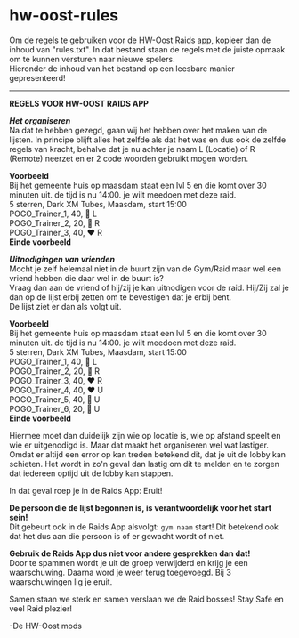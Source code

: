 # hw-oost-rules

Om de regels te gebruiken voor de HW-Oost Raids app, kopieer dan de inhoud van "rules.txt". In dat bestand staan de regels met de juiste opmaak om te kunnen versturen naar nieuwe spelers.  
Hieronder de inhoud van het bestand op een leesbare manier gepresenteerd!  

---
**REGELS VOOR HW-OOST RAIDS APP**

***Het organiseren***  
Na dat te hebben gezegd, gaan wij het hebben over het maken van de lijsten.
In principe blijft alles het zelfde als dat het was en dus ook de zelfde regels van kracht, behalve dat je nu achter je naam L (Locatie) of R (Remote) neerzet en er 2 code woorden gebruikt mogen worden.

**Voorbeeld**  
Bij het gemeente huis op maasdam staat een lvl 5 en die komt over 30 minuten uit. de tijd is nu 14:00. je wilt meedoen met deze raid.  
5 sterren, Dark XM Tubes, Maasdam, start 15:00  
POGO_Trainer_1, 40, 💛 L  
POGO_Trainer_2, 20, 💙 R  
POGO_Trainer_3, 40, ❤️ R  
**Einde voorbeeld**  

***Uitnodigingen van vrienden***  
Mocht je zelf helemaal niet in de buurt zijn van de Gym/Raid maar wel een vriend hebben die daar wel in de buurt is?  
Vraag dan aan de vriend of hij/zij je kan uitnodigen voor de raid. Hij/Zij zal je dan op de lijst erbij zetten om te bevestigen dat je erbij bent.  
De lijst ziet er dan als volgt uit.  

**Voorbeeld**  
Bij het gemeente huis op maasdam staat een lvl 5 en die komt over 30 minuten uit. de tijd is nu 14:00. je wilt meedoen met deze raid.  
5 sterren, Dark XM Tubes, Maasdam, start 15:00  
POGO_Trainer_1, 40, 💛 L  
POGO_Trainer_2, 20, 💙 R  
POGO_Trainer_3, 40, ❤️ R  
POGO_Trainer_4, 40, ❤️ U  
POGO_Trainer_5, 40, 💛 U  
POGO_Trainer_6, 20, 💙 U  
**Einde voorbeeld**  

Hiermee moet dan duidelijk zijn wie op locatie is, wie op afstand speelt en wie er uitgenodigd is.
Maar dat maakt het organiseren wel wat lastiger. Omdat er altijd een error op kan treden betekend dit, dat je uit de lobby kan schieten. Het wordt in zo'n geval dan lastig om dit te melden en te zorgen dat iedereen optijd uit de lobby kan stappen. 

In dat geval roep je in de Raids App: Eruit!

**De persoon die de lijst begonnen is, is verantwoordelijk voor het start sein!**  
Dit gebeurt ook in de Raids App alsvolgt: ```gym naam``` start!
Dit betekend ook dat het dus aan die persoon is of er gewacht wordt of niet.

**Gebruik de Raids App dus niet voor andere gesprekken dan dat!**  
Door te spammen wordt je uit de groep verwijderd en krijg je een waarschuwing. Daarna word je weer terug toegevoegd.
Bij 3 waarschuwingen lig je eruit.

Samen staan we sterk en samen verslaan we de Raid bosses!
Stay Safe en veel Raid plezier!

-De HW-Oost mods